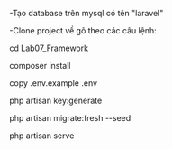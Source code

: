 -Tạo database trên mysql có tên "laravel"

-Clone project về gõ theo các câu lệnh:

cd Lab07_Framework

composer install

copy .env.example .env

php artisan key:generate

php artisan migrate:fresh --seed

php artisan serve
